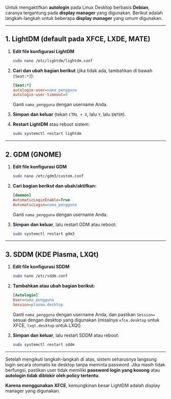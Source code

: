 Untuk mengaktifkan **autologin** pada Linux Desktop berbasis **Debian**, caranya tergantung pada **display manager** yang digunakan. Berikut adalah langkah-langkah untuk beberapa **display manager** yang umum digunakan.

---

## **1. LightDM (default pada XFCE, LXDE, MATE)**
1. **Edit file konfigurasi LightDM**  
   ```bash
   sudo nano /etc/lightdm/lightdm.conf
   ```
2. **Cari dan ubah bagian berikut** (jika tidak ada, tambahkan di bawah `[Seat:*]`):  
   ```ini
   [Seat:*]
   autologin-user=nama_pengguna
   autologin-user-timeout=0
   ```
   Ganti `nama_pengguna` dengan username Anda.

3. **Simpan dan keluar** (tekan `CTRL + X`, lalu `Y`, lalu `ENTER`).
4. **Restart LightDM** atau reboot sistem:  
   ```bash
   sudo systemctl restart lightdm
   ```

---

## **2. GDM (GNOME)**
1. **Edit file konfigurasi GDM**  
   ```bash
   sudo nano /etc/gdm3/custom.conf
   ```
2. **Cari bagian berikut dan ubah/aktifkan:**  
   ```ini
   [daemon]
   AutomaticLoginEnable=True
   AutomaticLogin=nama_pengguna
   ```
   Ganti `nama_pengguna` dengan username Anda.

3. **Simpan dan keluar**, lalu restart GDM atau reboot:  
   ```bash
   sudo systemctl restart gdm3
   ```

---

## **3. SDDM (KDE Plasma, LXQt)**
1. **Edit file konfigurasi SDDM**  
   ```bash
   sudo nano /etc/sddm.conf
   ```
2. **Tambahkan atau ubah bagian berikut:**  
   ```ini
   [Autologin]
   User=nama_pengguna
   Session=plasma.desktop
   ```
   Ganti `nama_pengguna` dengan username Anda, dan pastikan `Session=` sesuai dengan desktop yang digunakan (misalnya `xfce.desktop` untuk XFCE, `lxqt.desktop` untuk LXQt).

3. **Simpan dan keluar**, lalu restart SDDM atau reboot:  
   ```bash
   sudo systemctl restart sddm
   ```

---

Setelah mengikuti langkah-langkah di atas, sistem seharusnya langsung login secara otomatis ke desktop tanpa meminta password. Jika masih tidak berfungsi, pastikan user tidak memiliki **password login yang kosong** atau **autologin tidak diblokir oleh policy tertentu**.

**Karena menggunakan XFCE**, kemungkinan besar LightDM adalah display manager yang digunakan.
